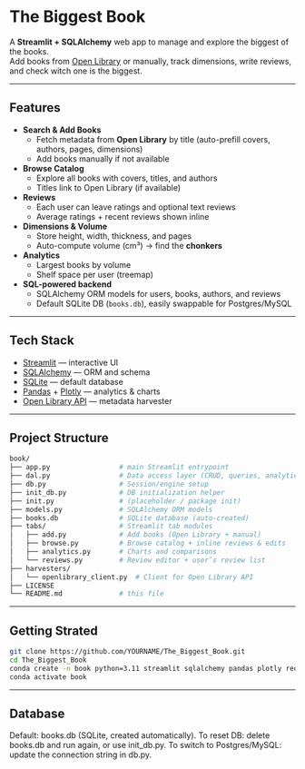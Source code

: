 # The Biggest Book

A **Streamlit + SQLAlchemy** web app to manage and explore the biggest of the books.  
Add books from [Open Library](https://openlibrary.org/) or manually, track dimensions, write reviews, 
and check witch one is the biggest.

---

## Features

- **Search & Add Books**
  - Fetch metadata from **Open Library** by title (auto-prefill covers, authors, pages, dimensions)
  - Add books manually if not available
- **Browse Catalog**
  - Explore all books with covers, titles, and authors
  - Titles link to Open Library (if available)
- **Reviews**
  - Each user can leave ratings and optional text reviews
  - Average ratings + recent reviews shown inline
- **Dimensions & Volume**
  - Store height, width, thickness, and pages
  - Auto-compute volume (cm³) → find the **chonkers**
- **Analytics**
  - Largest books by volume
  - Shelf space per user (treemap)
- **SQL-powered backend**
  - SQLAlchemy ORM models for users, books, authors, and reviews
  - Default SQLite DB (`books.db`), easily swappable for Postgres/MySQL

---

## Tech Stack

- [Streamlit](https://streamlit.io/) — interactive UI
- [SQLAlchemy](https://www.sqlalchemy.org/) — ORM and schema
- [SQLite](https://sqlite.org) — default database
- [Pandas](https://pandas.pydata.org/) + [Plotly](https://plotly.com/python/) — analytics & charts
- [Open Library API](https://openlibrary.org/developers/api) — metadata harvester

---

## Project Structure

```bash
book/
├── app.py                 # main Streamlit entrypoint
├── dal.py                 # Data access layer (CRUD, queries, analytics SQL)
├── db.py                  # Session/engine setup
├── init_db.py             # DB initialization helper
├── init.py                # (placeholder / package init)
├── models.py              # SQLAlchemy ORM models
├── books.db               # SQLite database (auto-created)
├── tabs/                  # Streamlit tab modules
│   ├── add.py             # Add books (Open Library + manual)
│   ├── browse.py          # Browse catalog + inline reviews & edits
│   ├── analytics.py       # Charts and comparisons
│   └── reviews.py         # Review editor + user’s review list
├── harvesters/
│   └── openlibrary_client.py  # Client for Open Library API
├── LICENSE
└── README.md              # this file
```

---

## Getting Strated

```bash
git clone https://github.com/YOURNAME/The_Biggest_Book.git
cd The_Biggest_Book
conda create -n book python=3.11 streamlit sqlalchemy pandas plotly requests
conda activate book
```
---

## Database

Default: books.db (SQLite, created automatically).
To reset DB: delete books.db and run again, or use init_db.py.
To switch to Postgres/MySQL: update the connection string in db.py.

